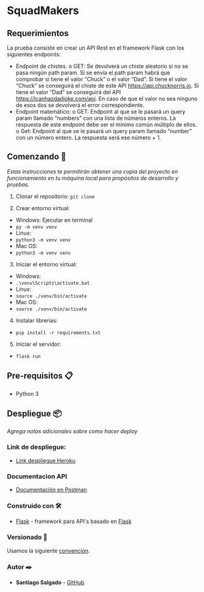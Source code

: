 # SquadMakers

## Requerimientos

La prueba consiste en crear un API Rest en el framework Flask con los siguientes endpoints:
*	Endpoint de chistes. 
o	GET: Se devolverá un chiste aleatorio si no se pasa ningún path param. Si se envía el path param habrá que comprobar si tiene el valor “Chuck” o el valor “Dad”. Si tiene el valor “Chuck” se conseguirá el chiste de este API https://api.chucknorris.io. Si tiene el valor “Dad” se conseguirá del API https://icanhazdadjoke.com/api. En caso de que el valor no sea ninguno de esos dos se devolverá el error correspondiente.
*	Endpoint matemático:
o	GET: Endpoint al que se le pasará un query param llamado “numbers” con una lista de números enteros. La respuesta de este endpoint debe ser el mínimo común múltiplo de ellos.
o	Get: Endpoint al que se le pasará un query param llamado “number” con un número entero. La respuesta será ese número + 1.


## Comenzando 🚀

_Estas instrucciones te permitirán obtener una copia del proyecto en funcionamiento en tu máquina local para propósitos de desarrollo y pruebas._

1. Clonar el repositorio:
`git clone`

2. Crear entorno virtual:
  * Windows:
  Ejecutar en terminal
   * `py -m venv venv`
  * Linux:
   * `python3 -m venv venv`
  * Mac OS:
   * `python3 -m venv venv`
  
3. Iniciar el entorno virtual:
  * Windows:
   * `.\venv\Scripts\activate.bat`
  * Linux:
   * `source ./venv/bin/activate`
  * Mac OS:
   * `source ./venv/bin/activate`
  
4. Instalar librerias:
  * `pip install -r requirements.txt`
  
5. Iniciar el servidor:
  * `flask run`

## Pre-requisitos 📋

* Python 3

## Despliegue 📦

_Agrega notas adicionales sobre como hacer deploy_

### Link de despliegue:

* [Link despliegue Heroku](https://warm-beyond-31783.herokuapp.com/)

### Documentacion API

* [Documentación en Postman](https://documenter.getpostman.com/view/15367532/TzzANHKk)

### Construido con 🛠️

* [Flask](https://flask.palletsprojects.com/en/2.0.x/) - framework para API's basado en [Flask](https://flask.palletsprojects.com/en/2.0.x/)


### Versionado 📌

Usamos la siguiente [convención](https://www.notion.so/Commit-conventions-0ab0b6cde23b49e5a9c0bbeb73970072).

### Autor ✒️

* **Santiago Salgado** - [GitHub](https://github.com/Santiagonk)
